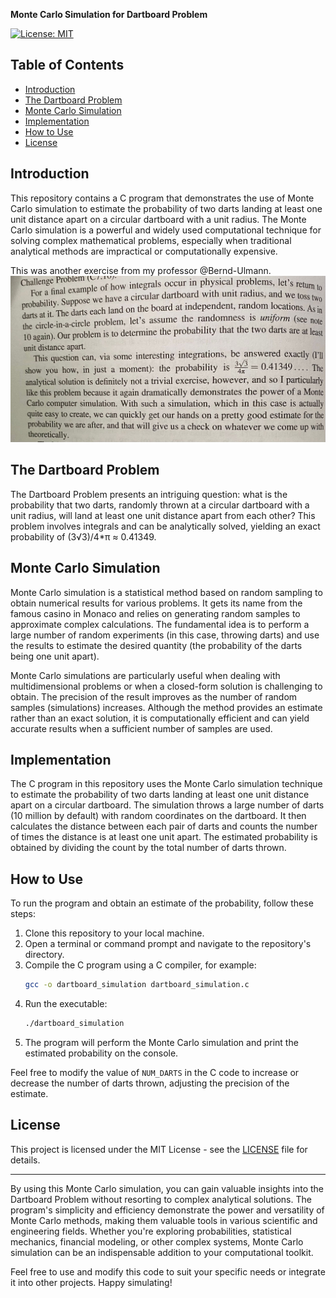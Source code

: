 **Monte Carlo Simulation for Dartboard Problem**

[![License: MIT](https://img.shields.io/badge/License-MIT-blue.svg)](https://opensource.org/licenses/MIT)

## Table of Contents
- [Introduction](#introduction)
- [The Dartboard Problem](#the-dartboard-problem)
- [Monte Carlo Simulation](#monte-carlo-simulation)
- [Implementation](#implementation)
- [How to Use](#how-to-use)
- [License](#license)

## Introduction
This repository contains a C program that demonstrates the use of Monte Carlo simulation to estimate the probability of two darts landing at least one unit distance apart on a circular dartboard with a unit radius. The Monte Carlo simulation is a powerful and widely used computational technique for solving complex mathematical problems, especially when traditional analytical methods are impractical or computationally expensive.

This was another exercise from my professor @Bernd-Ulmann. 
![Exercise](exercise.jpg)

## The Dartboard Problem
The Dartboard Problem presents an intriguing question: what is the probability that two darts, randomly thrown at a circular dartboard with a unit radius, will land at least one unit distance apart from each other? This problem involves integrals and can be analytically solved, yielding an exact probability of (3√3)/4*π ≈ 0.41349.

## Monte Carlo Simulation
Monte Carlo simulation is a statistical method based on random sampling to obtain numerical results for various problems. It gets its name from the famous casino in Monaco and relies on generating random samples to approximate complex calculations. The fundamental idea is to perform a large number of random experiments (in this case, throwing darts) and use the results to estimate the desired quantity (the probability of the darts being one unit apart).

Monte Carlo simulations are particularly useful when dealing with multidimensional problems or when a closed-form solution is challenging to obtain. The precision of the result improves as the number of random samples (simulations) increases. Although the method provides an estimate rather than an exact solution, it is computationally efficient and can yield accurate results when a sufficient number of samples are used.

## Implementation
The C program in this repository uses the Monte Carlo simulation technique to estimate the probability of two darts landing at least one unit distance apart on a circular dartboard. The simulation throws a large number of darts (10 million by default) with random coordinates on the dartboard. It then calculates the distance between each pair of darts and counts the number of times the distance is at least one unit apart. The estimated probability is obtained by dividing the count by the total number of darts thrown.

## How to Use
To run the program and obtain an estimate of the probability, follow these steps:
1. Clone this repository to your local machine.
2. Open a terminal or command prompt and navigate to the repository's directory.
3. Compile the C program using a C compiler, for example:
    ```bash
    gcc -o dartboard_simulation dartboard_simulation.c
    ```
4. Run the executable:
    ```bash
    ./dartboard_simulation
    ```
5. The program will perform the Monte Carlo simulation and print the estimated probability on the console.

Feel free to modify the value of `NUM_DARTS` in the C code to increase or decrease the number of darts thrown, adjusting the precision of the estimate.

## License
This project is licensed under the MIT License - see the [LICENSE](LICENSE) file for details.

---

By using this Monte Carlo simulation, you can gain valuable insights into the Dartboard Problem without resorting to complex analytical solutions. The program's simplicity and efficiency demonstrate the power and versatility of Monte Carlo methods, making them valuable tools in various scientific and engineering fields. Whether you're exploring probabilities, statistical mechanics, financial modeling, or other complex systems, Monte Carlo simulation can be an indispensable addition to your computational toolkit.

Feel free to use and modify this code to suit your specific needs or integrate it into other projects. Happy simulating!
